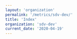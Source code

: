 ```yaml
---
layout: 'organization'
permalink: '/metrics/sdv-dev/'
title: 'Index'
organization: 'sdv-dev'
current_date: '2020-04-19'
---
```

